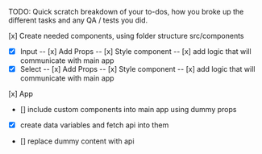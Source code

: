 <!-- @format -->

TODO: Quick scratch breakdown of your to-dos, how you broke up the different tasks and any QA / tests you did.

[x] Create needed components, using folder structure src/components

- [x] Input
      -- [x] Add Props
      -- [x] Style component
      -- [x] add logic that will communicate with main app
- [x] Select
      -- [x] Add Props
      -- [x] Style component
      -- [x] add logic that will communicate with main app

[x] App

- [] include custom components into main app using dummy props
- [x] create data variables and fetch api into them
- [] replace dummy content with api
